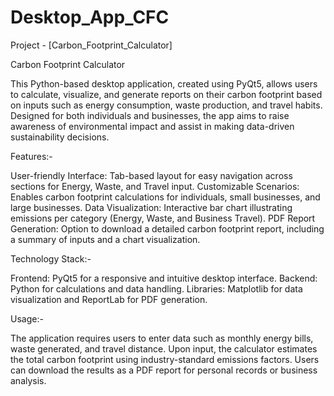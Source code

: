 # Desktop_App_CFC
Project - [Carbon_Footprint_Calculator]


Carbon Footprint Calculator

This Python-based desktop application, created using PyQt5, allows users to calculate, visualize, and generate reports on their carbon footprint based on inputs such as energy consumption, waste production, and travel habits. Designed for both individuals and businesses, the app aims to raise awareness of environmental impact and assist in making data-driven sustainability decisions.

Features:-

User-friendly Interface: Tab-based layout for easy navigation across sections for Energy, Waste, and Travel input.
Customizable Scenarios: Enables carbon footprint calculations for individuals, small businesses, and large businesses.
Data Visualization: Interactive bar chart illustrating emissions per category (Energy, Waste, and Business Travel).
PDF Report Generation: Option to download a detailed carbon footprint report, including a summary of inputs and a chart visualization.

Technology Stack:-

Frontend: PyQt5 for a responsive and intuitive desktop interface.
Backend: Python for calculations and data handling.
Libraries: Matplotlib for data visualization and ReportLab for PDF generation.

Usage:-

The application requires users to enter data such as monthly energy bills, waste generated, and travel distance. Upon input, the calculator estimates the total carbon footprint using industry-standard emissions factors. Users can download the results as a PDF report for personal records or business analysis.

